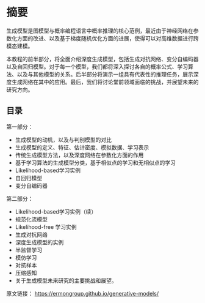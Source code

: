 # 摘要

生成模型是图模型与概率编程语言中概率推理的核心范例，最近由于神经网络在参数化方面的改进、以及基于梯度随机优化方面的进展，使得可以对高维数据进行跨模态建模。

本教程的前半部分，将全面介绍深度生成模型，包括生成对抗网络、变分自编码器以及自回归模型。对于每一个模型，我们都将深入探讨各自的概率公式、学习算法、以及与其他模型的关系。后半部分将演示一组具有代表性的推理任务，展示深度生成网络在其中的应用。最后，我们将讨论堂前领域面临的挑战，并展望未来的研究方向。

## 目录

第一部分：

- 生成模型的动机，以及与判别模型的对比
- 生成模型的定义、特征、估计密度、模拟数据、学习表示
- 传统生成模型方法，以及深度网络在参数化方面的作用
- 基于学习算法的生成模型分类，基于相似点的学习和无相似点的学习
- Likelihood-based学习实例
- 自回归模型
- 变分自编码器

第二部分：

- Likelihood-based学习实例（续）
- 规范化流模型
- Likelihood-free 学习实例
- 生成对抗网络
- 深度生成模型的实例
- 半监督学习
- 模仿学习
- 对抗样本
- 压缩感知
- 关于生成模型未来研究的主要挑战和展望。

原文链接：
https://ermongroup.github.io/generative-models/
